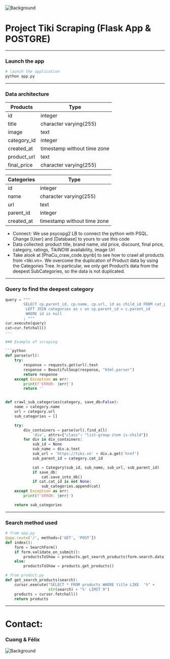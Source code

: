 ![Background](https://firebasestorage.googleapis.com/v0/b/vietnamesewithsophia.appspot.com/o/fond.JPG?alt=media&token=cae230b0-6728-43bc-b7b1-fa93134861a4)

# Project Tiki Scraping (Flask App & POSTGRE)

---

### Launch the app

```sh
# launch the application
python app.py
```

---

### Data architecture

| Products    | Type                        |
| ----------- | --------------------------- |
| id          | integer                     |
| title       | character varying(255)      |
| image       | text                        |
| category_id | integer                     |
| created_at  | timestamp without time zone |
| product_url | text                        |
| final_price | character varying(255)      |

| Categories | Type                        |
| ---------- | --------------------------- |
| id         | integer                     |
| name       | character varying(255)      |
| url        | text                        |
| parent_id  | integer                     |
| created_at | timestamp without time zone |

- Connect: We use psycopg2 LB to connect the python with PSQL. Change [User] and [Database] to yours to use this code
- Data collected: product title, brand name, old price, discount, final price, category, ratings, TikiNOW availability, image Url
- Take alook at [PhaCu_craw_code.ipynb] to see how to crawl all products from <tiki.vn>. We overcome the duplication of Product data by using the Categories Tree. In particular, we only get Product’s data from the deepest SubCategories, so the data is not duplicated.
---

### Query to find the deepest category

```python
query = """
        SELECT cp.parent_id, cp.name, cp.url, id as child_id FROM cat_parents as cp
         LEFT JOIN categories as c on cp.parent_id = c.parent_id
         WHERE id is null
        ; """
cur.execute(query)
cat=cur.fetchall()
---

### Example of scraping

```python
def parse(url):
    try:
        response = requests.get(url).text
        response = BeautifulSoup(response, "html.parser")
        return response
    except Exception as err:
        print(f'ERROR: {err}')
        return ''


def crawl_sub_categories(category, save_db=False):
    name = category.name
    url = category.url
    sub_categories = []

    try:
        div_containers = parse(url).find_all(
            'div', attrs={"class": "list-group-item is-child"})
        for div in div_containers:
            sub_id = None
            sub_name = div.a.text
            sub_url = 'https://tiki.vn' + div.a.get('href')
            sub_parent_id = category.cat_id

            cat = Category(sub_id, sub_name, sub_url, sub_parent_id)
            if save_db:
                cat.save_into_db()
            if cat.cat_id is not None:
                sub_categories.append(cat)
    except Exception as err:
        print(f'ERROR: {err}')

    return sub_categories
```

---

### Search method used

```python
# from app.py
@app.route('/', methods=['GET', 'POST'])
def index():
    form = SearchForm()
    if form.validate_on_submit():
        productsToShow = products.get_search_products(form.search.data)
    else:
        productsToShow = products.get_products()

# from product.py
def get_search_products(search):
    cursor.execute("SELECT * FROM products WHERE title LIKE  '%" +
                   str(search) + "%' LIMIT 9")
    products = cursor.fetchall()
    return products
```

---

# Contact:

### Cuong & Félix

![Background](https://firebasestorage.googleapis.com/v0/b/vietnamesewithsophia.appspot.com/o/fond.JPG?alt=media&token=cae230b0-6728-43bc-b7b1-fa93134861a4)
